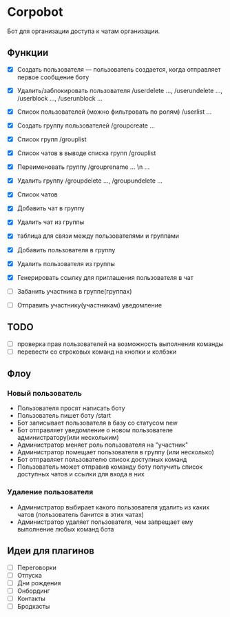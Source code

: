 # Corpobot

Бот для организации доступа к чатам организации.

## Функции

- [x] Создать пользователя — пользователь создается, когда отправляет первое сообщение боту
- [x] Удалить/заблокировать пользователя /userdelete ..., /userundelete ..., /userblock ..., /userunblock ...
- [x] Список пользователей (можно фильтровать по ролям) /userlist ...

- [x] Создать группу пользователей /groupcreate ...
- [x] Список групп /grouplist
- [x] Список чатов в выводе списка групп /grouplist
- [x] Переименовать группу /grouprename ... \n ...
- [x] Удалить группу /groupdelete ..., /groupundelete ...

- [x] Список чатов
- [x] Добавить чат в группу
- [x] Удалить чат из группы

- [x] таблица для связи между пользователями и группами
- [x] Добавить пользователя в группу
- [x] Удалить пользователя из группы

- [x] Генерировать ссылку для приглашения пользователя в чат
- [ ] Забанить участника в группе(группах)

- [ ] Отправить участнику(участникам) уведомление

## TODO

- [ ] проверка прав пользователей на возможность выполнения команды
- [ ] перевести со строковых команд на кнопки и колбэки

## Флоу

### Новый пользователь

- Пользователя просят написать боту
- Пользователь пишет боту /start
- Бот записывает пользователя в базу со статусом new
- Бот отправляет уведомление о новом пользователе администратору(или нескольким)
- Администратор меняет роль пользователя на "участник"
- Администратор помещает пользователя в группу (или несколько)
- Бот отправляет пользователю список доступных команд
- Пользователь может отправив команду боту получить список доступных чатов и ссылки для входа в них

### Удаление пользователя

- Администратор выбирает какого пользователя удалить из каких чатов (пользователь банится в этих чатах)
- Администратор удаляет пользователя, чем запрещает ему выполнение любых команд бота

## Идеи для плагинов
- [ ] Переговорки
- [ ] Отпуска
- [ ] Дни рождения
- [ ] Онбординг
- [ ] Контакты
- [ ] Бродкасты

